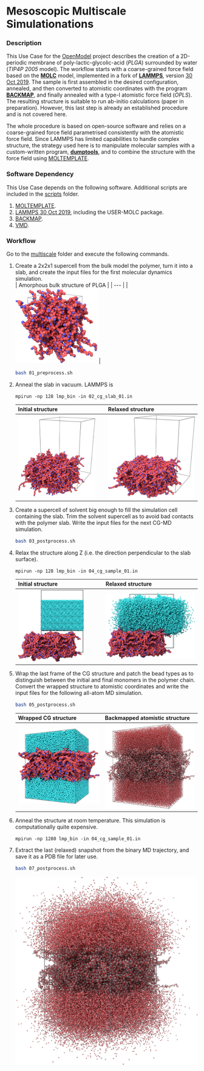 Mesoscopic Multiscale Simulationations
==

###  Description

This Use Case for the [OpenModel](https://open-model.eu/) project describes the creation of a 2D-periodic membrane of poly-lactic-glycolic-acid (*PLGA*) surrounded by water (*TIP4P 2005* model). The workflow starts with a coarse-grained force field based on the [**MOLC**](https://doi.org/10.1039/c9cp04120f) model, implemented in a fork of [**LAMMPS**](https://lammps.org), version [30 Oct 2019](https://github.com/matteoeghirotta/lammps-30Oct19).
The sample is first assembled in the desired configuration, annealed, and then converted to
atomistic coordinates with the program [**BACKMAP**](https://github.com/matteoeghirotta/backmap_legacy), and
finally annealed with a type-I atomistic force field (*OPLS*). The resulting structure is suitable to run
ab-initio calculations (paper in preparation). However, this last step is already an established procedure
and is not covered here.

The whole procedure is based on open-source software and relies on a coarse-grained force field parametrised
consistently with the atomistic force field. Since LAMMPS has limited capabilities to handle complex structure,
the strategy used here is to manipulate molecular samples with a custom-written program, [**dumptools**](./scripts/dumptools.pl), and to combine the structure with the force field using [MOLTEMPLATE](https://github.com/jewettaij/moltemplate).

### Software Dependency

This Use Case depends on the following software. Additional scripts are included in the
[scripts](./scripts/) folder.
1. [MOLTEMPLATE](https://github.com/jewettaij/moltemplate).
2. [LAMMPS 30 Oct 2019](https://github.com/matteoeghirotta/lammps-30Oct19), including the USER-MOLC package.
3. [BACKMAP](https://github.com/matteoeghirotta/backmap_legacy).
4. [VMD](http://www.ks.uiuc.edu/Research/vmd/).

### Workflow

Go to the [multiscale](./multiscale/) folder and execute the following commands.

1. Create a 2x2x1 supercell from the bulk model the polymer, turn it into a slab, and create the input files
   for the first molecular dynamics simulation.  
   | Amorphous bulk structure of PLGA |
   | --- |
   |  <img src="images/plga_cg_amorphous.png" alt="plga_cg_amorphous.dump" width="45%"/> |
   ```sh
   bash 01_preprocess.sh
   ```
2. Anneal the slab in vacuum. LAMMPS is
   ```
   mpirun -np 128 lmp_bin -in 02_cg_slab_01.in
   ```
   | Initial structure | Relaxed structure |
   | --- | --- |
   | <img src="images/02_cg_slab_01.png" alt="01_slab_f1000000.dump" width="91%"/> | <img src="images/02_cg_slab_02.png" alt="02_cg_slab_01.dump" width="100%"/> |
3. Create a supercell of solvent big enough to fill the simulation cell containing the slab. Trim the solvent supercell as to avoid bad contacts with the polymer slab. Write the input files for the next CG-MD simulation.
   ```sh
   bash 03_postprocess.sh
   ```
4. Relax the structure along Z (i.e. the direction perpendicular to the slab surface).
   ```
   mpirun -np 128 lmp_bin -in 04_cg_sample_01.in
   ```
   | Initial structure | Relaxed structure |
   | --- | --- |
   | <img src="images/04_cg_sample_01.png" alt="03_merged.dump" width="80%"/> | <img src="images/04_cg_sample_02.png" alt="04_cg_sample_01.dump" width="100%"/> |
5. Wrap the last frame of the CG structure and patch the bead types as to distinguish between the initial and final monomers in the polymer chain. Convert the wrapped structure to atomistic coordinates and write the input files for the following all-atom MD simulation.
   ```sh
   bash 05_postprocess.sh
   ```
   | Wrapped CG structure | Backmapped atomistic structure |
   | --- | --- |
   | <img src="images/04_cg_sample_03.png" alt="04_cg_sample_01_f100000.dump" width="100%"/> | <img src="images/05_sample_aa.png" alt="05_sample_aa.pdb" width="100%"/> | 
6. Anneal the structure at room temperature. This simulation is computationally quite expensive.
   ```
   mpirun -np 1280 lmp_bin -in 04_cg_sample_01.in
   ```
7. Extract the last (relaxed) snapshot from the binary MD trajectory, and save it as a PDB file for later use.
   ```sh
   bash 07_postprocess.sh
   ```
   ![Relaxed atomistic sample](./images/06_aa_sample_01.png)

